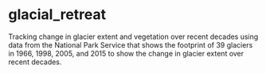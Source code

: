 # glacial_retreat
Tracking change in glacier extent and vegetation over recent decades using data from the National Park Service that shows the footprint of 39 glaciers in 1966, 1998, 2005, and 2015 to show the change in glacier extent over recent decades.
